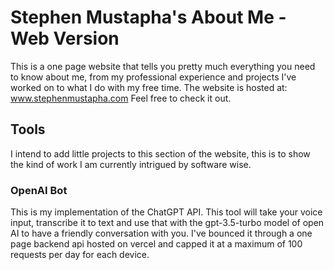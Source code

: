 # Stephen Mustapha's About Me - Web Version
This is a one page website that tells you pretty much everything you need to know about me, from my professional experience and projects I've worked on to what I do with my free time.
The website is hosted at:
www.stephenmustapha.com
Feel free to check it out.

## Tools
I intend to add little projects to this section of the website, this is to show the kind of work I am currently intrigued by software wise.
### OpenAI Bot
This is my implementation of the ChatGPT API. This tool will take your voice input, transcribe it to text and use that with the gpt-3.5-turbo model of open AI to have a friendly conversation with you. 
I've bounced it through a one page backend api hosted on vercel and capped it at a maximum of 100 requests per day for each device.
